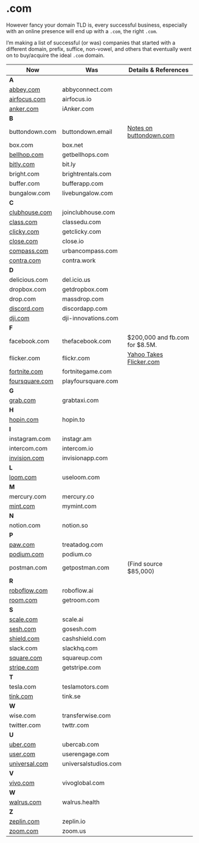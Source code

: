 # .com

However fancy your domain TLD is, every successful business, especially with an online presence will end up with a `.com`, the right `.com`.

I’m making a list of successful (or was) companies that started with a different domain, prefix, suffice, non-vowel, and others that eventually went on to buy/acquire the ideal `.com` domain.

| Now                                      | Was                  | Details & References                                                                                                |
|------------------------------------------|----------------------|---------------------------------------------------------------------------------------------------------------------|
| **A**                                    |                      |                                                                                                                     |
| [abbey.com](https://www.abby.com)        | abbyconnect.com      |                                                                                                                     |
| [airfocus.com](https://airfocus.com/)    | airfocus.io          |                                                                                                                     |
| [anker.com](https://anker.com/)          | iAnker.com           |                                                                                                                     |
| **B**                                    |                      |                                                                                                                     |
| buttondown.com                           | buttondown.email     | [Notes on buttondown.com](https://jmduke.com/posts/microblog/buttondown-dot-com/)                                   |
| box.com                                  | box.net              |                                                                                                                     |
| [bellhop.com](https://bellhops.com)      | getbellhops.com      |                                                                                                                     |
| [bitly.com](https://bitly.com.com)       | bit.ly               |                                                                                                                     |
| bright.com                               | brightrentals.com    |                                                                                                                     |
| buffer.com                               | bufferapp.com        |                                                                                                                     |
| bungalow.com                             | livebungalow.com     |                                                                                                                     |
| **C**                                    |                      |                                                                                                                     |
| [clubhouse.com](https://clubhouse.com)   | joinclubhouse.com    |                                                                                                                     |
| [class.com](https://class.com)           | classedu.com         |                                                                                                                     |
| [clicky.com](https://clicky.com)         | getclicky.com        |                                                                                                                     |
| [close.com](https://close.com)           | close.io             |                                                                                                                     |
| [compass.com](https://compass.com)       | urbancompass.com     |                                                                                                                     |
| [contra.com](https://contra.com)         | contra.work          |                                                                                                                     |
| **D**                                    |                      |                                                                                                                     |
| delicious.com                            | del.icio.us          |                                                                                                                     |
| dropbox.com                              | getdropbox.com       |                                                                                                                     |
| drop.com                                 | massdrop.com         |                                                                                                                     |
| [discord.com](https://discord.com/)      | discordapp.com       |                                                                                                                     |
| [dji.com](https://dji.com/)              | dji-innovations.com  |                                                                                                                     |
| **F**                                    |                      |                                                                                                                     |
| facebook.com                             | thefacebook.com      | $200,000 and fb.com for $8.5M.                                                                                      |
| flicker.com                              | flickr.com           | [Yahoo Takes Flicker.com](https://petapixel.com/2010/06/15/yahoo-finally-takes-control-of-flicker-com-domain-name/) |
| [fortnite.com](https://fortnite.com)     | fortnitegame.com     |                                                                                                                     |
| [foursquare.com](https://foursquare.com) | playfoursquare.com   |                                                                                                                     |
| **G**                                    |                      |                                                                                                                     |
| [grab.com](https://grab.com/)            | grabtaxi.com         |                                                                                                                     |
| **H**                                    |                      |                                                                                                                     |
| [hopin.com](https://hopin.com/)          | hopin.to             |                                                                                                                     |
| **I**                                    |                      |                                                                                                                     |
| instagram.com                            | instagr.am           |                                                                                                                     |
| intercom.com                             | intercom.io          |                                                                                                                     |
| [invision.com](https://invision.com/)    | invisionapp.com      |                                                                                                                     |
| **L**                                    |                      |                                                                                                                     |
| [loom.com](https://www.loom.com)         | useloom.com          |                                                                                                                     |
| **M**                                    |                      |                                                                                                                     |
| mercury.com                              | mercury.co           |                                                                                                                     |
| [mint.com](https://mint.intuit.com)      | mymint.com           |                                                                                                                     |
| **N**                                    |                      |                                                                                                                     |
| notion.com                               | notion.so            |                                                                                                                     |
| **P**                                    |                      |                                                                                                                     |
| [paw.com](https://paw.com)               | treatadog.com        |                                                                                                                     |
| [podium.com](https://podium.com)         | podium.co            |                                                                                                                     |
| postman.com                              | getpostman.com       | (Find source $85,000)                                                                                               |
| **R**                                    |                      |                                                                                                                     |
| [roboflow.com](https://roboflow.com)     | roboflow.ai          |                                                                                                                     |
| [room.com](https://room.com)             | getroom.com          |                                                                                                                     |
| **S**                                    |                      |                                                                                                                     |
| [scale.com](https://scale.com)           | scale.ai             |                                                                                                                     |
| [sesh.com](https://sesh.com)             | gosesh.com           |                                                                                                                     |
| [shield.com](https://shield.com)         | cashshield.com       |                                                                                                                     |
| slack.com                                | slackhq.com          |                                                                                                                     |
| [square.com](https://squareup.com/)      | squareup.com         |                                                                                                                     |
| [stripe.com](https://stripe.com/)        | getstripe.com        |                                                                                                                     |
| **T**                                    |                      |                                                                                                                     |
| tesla.com                                | teslamotors.com      |                                                                                                                     |
| [tink.com](https://tink.com)             | tink.se              |                                                                                                                     |
| **W**                                    |                      |                                                                                                                     |
| wise.com                                 | transferwise.com     |                                                                                                                     |
| twitter.com                              | twttr.com            |                                                                                                                     |
| **U**                                    |                      |                                                                                                                     |
| [uber.com](https://uber.com)             | ubercab.com          |                                                                                                                     |
| [user.com](https://user.com)             | userengage.com       |                                                                                                                     |
| [universal.com](https://universal.com)   | universalstudios.com |                                                                                                                     |
| **V**                                    |                      |                                                                                                                     |
| [vivo.com](https://vivo.com/)            | vivoglobal.com       |                                                                                                                     |
| **W**                                    |                      |                                                                                                                     |
| [walrus.com](https://walrus.com/)        | walrus.health        |                                                                                                                     |
| **Z**                                    |                      |                                                                                                                     |
| [zeplin.com](https://zeplin.com/)        | zeplin.io            |                                                                                                                     |
| [zoom.com](https://zoom.com/)            | zoom.us              |                                                                                                                     |

